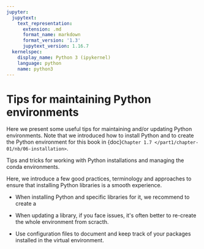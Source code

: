 ```yaml
---
jupyter:
  jupytext:
    text_representation:
      extension: .md
      format_name: markdown
      format_version: '1.3'
      jupytext_version: 1.16.7
  kernelspec:
    display_name: Python 3 (ipykernel)
    language: python
    name: python3
---
```


# Tips for maintaining Python environments 


Here we present some useful tips for maintaining and/or updating Python environments. Note that we introduced how to install Python and to create the Python environment for this book in {doc}`Chapter 1.7 </part1/chapter-01/nb/06-installation>`.

Tips and tricks for working with Python installations and managing the conda environments. 

Here, we introduce a few good practices, terminology and approaches to ensure that installing Python libraries is a smooth experience.

- When installing Python and specific libraries for it, we recommend to create a  

- When updating a library, if you face issues, it's often better to re-create the whole environment from scracth. 

- Use configuration files to document and keep track of your packages installed in the virtual environment.


```python

```
